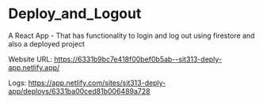 # Deploy_and_Logout

A React App - That has functionality to login and log out using firestore and also a deployed project


Website URL:       https://6331b9bc7e418f00bef0b5ab--sit313-deply-app.netlify.app/

Logs:              https://app.netlify.com/sites/sit313-deply-app/deploys/6331ba00ced81b006489a728 

